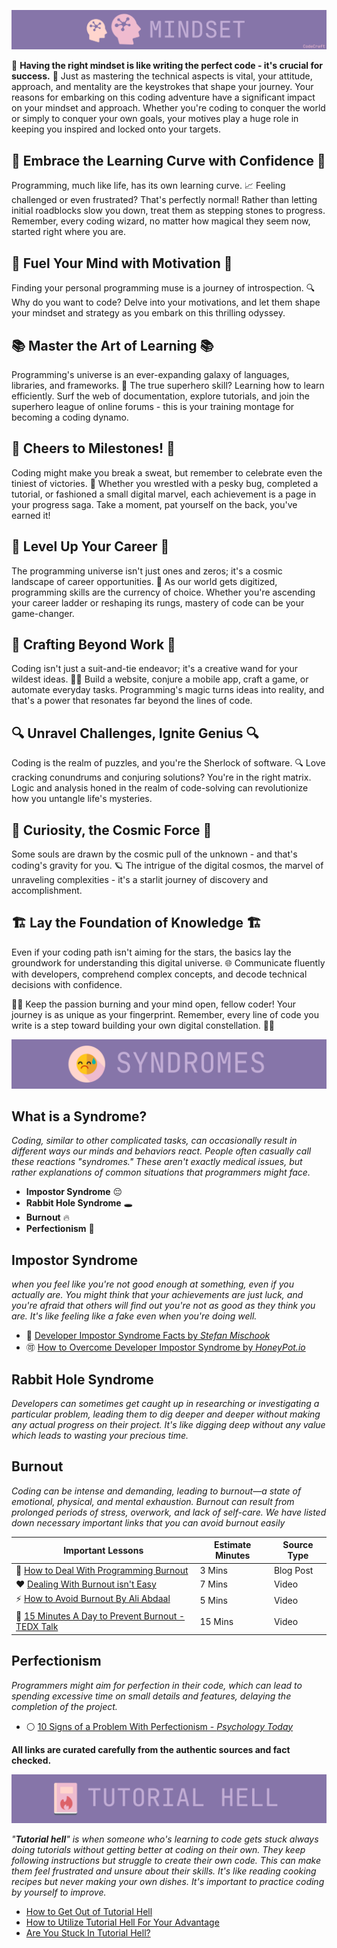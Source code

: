 ![Mindset](../Assets/Mindset.webp)

🚀 **Having the right mindset is like writing the perfect code - it's crucial for success.** 🚀 Just as mastering the technical aspects is vital, your attitude, approach, and mentality are the keystrokes that shape your journey. Your reasons for embarking on this coding adventure have a significant impact on your mindset and approach. Whether you're coding to conquer the world or simply to conquer your own goals, your motives play a huge role in keeping you inspired and locked onto your targets.

## 🌟 **Embrace the Learning Curve with Confidence** 🌟

Programming, much like life, has its own learning curve. 📈 Feeling challenged or even frustrated? That's perfectly normal! Rather than letting initial roadblocks slow you down, treat them as stepping stones to progress. Remember, every coding wizard, no matter how magical they seem now, started right where you are.

## 🚀 **Fuel Your Mind with Motivation** 🚀

Finding your personal programming muse is a journey of introspection. 🔍 Why do you want to code? Delve into your motivations, and let them shape your mindset and strategy as you embark on this thrilling odyssey.

## 📚 **Master the Art of Learning** 📚

Programming's universe is an ever-expanding galaxy of languages, libraries, and frameworks. 🌌 The true superhero skill? Learning how to learn efficiently. Surf the web of documentation, explore tutorials, and join the superhero league of online forums - this is your training montage for becoming a coding dynamo.

## 🎉 **Cheers to Milestones!** 🎉

Coding might make you break a sweat, but remember to celebrate even the tiniest of victories. 🎈 Whether you wrestled with a pesky bug, completed a tutorial, or fashioned a small digital marvel, each achievement is a page in your progress saga. Take a moment, pat yourself on the back, you've earned it!

## 💼 **Level Up Your Career** 💼

The programming universe isn't just ones and zeros; it's a cosmic landscape of career opportunities. 🌠 As our world gets digitized, programming skills are the currency of choice. Whether you're ascending your career ladder or reshaping its rungs, mastery of code can be your game-changer.

## 🎨 **Crafting Beyond Work** 🎨

Coding isn't just a suit-and-tie endeavor; it's a creative wand for your wildest ideas. 🧙‍♂️ Build a website, conjure a mobile app, craft a game, or automate everyday tasks. Programming's magic turns ideas into reality, and that's a power that resonates far beyond the lines of code.

## 🔍 **Unravel Challenges, Ignite Genius** 🔍

Coding is the realm of puzzles, and you're the Sherlock of software. 🔍 Love cracking conundrums and conjuring solutions? You're in the right matrix. Logic and analysis honed in the realm of code-solving can revolutionize how you untangle life's mysteries.

## 🌌 **Curiosity, the Cosmic Force** 🌌

Some souls are drawn by the cosmic pull of the unknown - and that's coding's gravity for you. 🪐 The intrigue of the digital cosmos, the marvel of unraveling complexities - it's a starlit journey of discovery and accomplishment.

## 🏗️ **Lay the Foundation of Knowledge** 🏗️

Even if your coding path isn't aiming for the stars, the basics lay the groundwork for understanding this digital universe. 🌐 Communicate fluently with developers, comprehend complex concepts, and decode technical decisions with confidence.

🚀🔥 Keep the passion burning and your mind open, fellow coder! Your journey is as unique as your fingerprint. Remember, every line of code you write is a step toward building your own digital constellation. 🌌✨

![Syndrome](../Assets/Syndromes.webp)

## **What is a Syndrome?**

_Coding, similar to other complicated tasks, can occasionally result in different ways our minds and behaviors react. People often casually call these reactions "syndromes." These aren't exactly medical issues, but rather explanations of common situations that programmers might face._

- **Impostor Syndrome** 😔
- **Rabbit Hole Syndrome** 🕳️
- **Burnout** 🔥
- **Perfectionism** 🧐

## **Impostor Syndrome**

_when you feel like you're not good enough at something, even if you actually are. You might think that your achievements are just luck, and you're afraid that others will find out you're not as good as they think you are. It's like feeling like a fake even when you're doing well._

- 💯 [Developer Impostor Syndrome Facts by _Stefan Mischook_](https://www.youtube.com/watch?v=gLbfGW-rfZw)
- 🉑 [How to Overcome Developer Impostor Syndrome by _HoneyPot.io_](https://cult.honeypot.io/reads/developer-imposter-syndrome-how-to-overcome-it/)

## **Rabbit Hole Syndrome**

_Developers can sometimes get caught up in researching or investigating a particular problem, leading them to dig deeper and deeper without making any actual progress on their project. It's like digging deep without any value which leads to wasting your precious time._

## **Burnout**

_Coding can be intense and demanding, leading to burnout—a state of emotional, physical, and mental exhaustion. Burnout can result from prolonged periods of stress, overwork, and lack of self-care. We have listed down necessary important links that you can avoid burnout easily_

| **Important Lessons** | **Estimate Minutes** | **Source Type** |
|--|--|--|
| 🚀 [How to Deal With Programming Burnout](https://pythonistaplanet.com/programmer-burnout/#google_vignette) | 3 Mins | Blog Post |
| ❤️ [Dealing With Burnout isn't Easy](https://www.youtube.com/watch?v=YyjBKqsJqAo&pp=ygUlSG93IHRvIGRlYWwgd2l0aCBidXJub3V0IGFzIGEgc3R1ZGVudA%3D%3D) | 7 Mins | Video |
| ⚡ [How to Avoid Burnout By Ali Abdaal](https://www.youtube.com/watch?v=lylveWfXknk&pp=ygUlSG93IHRvIGRlYWwgd2l0aCBidXJub3V0IGFzIGEgc3R1ZGVudA%3D%3D) | 5 Mins | Video | 
| 🎒 [15 Minutes A Day to Prevent Burnout - TEDX Talk](https://www.youtube.com/watch?v=Uk3OAGcjQPA&pp=ygUlSG93IHRvIGRlYWwgd2l0aCBidXJub3V0IGFzIGEgc3R1ZGVudA%3D%3D) | 15 Mins | Video |

## **Perfectionism**

_Programmers might aim for perfection in their code, which can lead to spending excessive time on small details and features, delaying the completion of the project._

- ⚪ [10 Signs of a Problem With Perfectionism - _Psychology Today_](https://www.psychologytoday.com/us/blog/the-reality-gen-z/202109/10-signs-problem-perfectionism)

**All links are curated carefully from the authentic sources and fact checked.**

![Tutorial Hell](../Assets/Tutorial%20Hell.webp)

_"**Tutorial hell**" is when someone who's learning to code gets stuck always doing tutorials without getting better at coding on their own. They keep following instructions but struggle to create their own code. This can make them feel frustrated and unsure about their skills. It's like reading cooking recipes but never making your own dishes. It's important to practice coding by yourself to improve._

- [How to Get Out of Tutorial Hell](https://www.youtube.com/watch?v=343EWZS9O88&pp=ygUNdHV0b3JpYWwgaGVsbA==)
- [How to Utilize Tutorial Hell For Your Advantage](https://www.youtube.com/watch?v=g_aMpyMvQ9k&pp=ygUNdHV0b3JpYWwgaGVsbA%3D%3D)
- [Are You Stuck In Tutorial Hell?](https://www.youtube.com/watch?v=NVO7dPrPpVY&pp=ygUNdHV0b3JpYWwgaGVsbA%3D%3D)
